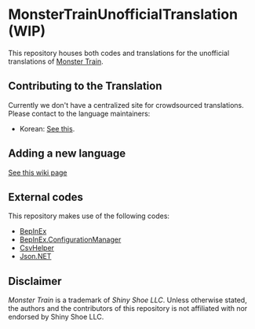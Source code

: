 # MonsterTrainUnofficialTranslation (WIP)

This repository houses both codes and translations for the unofficial translations of [Monster Train](https://store.steampowered.com/app/1102190/Monster_Train/).

## Contributing to the Translation

Currently we don't have a centralized site for crowdsourced translations. Please contact to the language maintainers:

- Korean: [See this](https://github.com/nedsociety/MonsterTrainUnofficialTranslation/issues/9).

## Adding a new language

[See this wiki page](https://github.com/nedsociety/MonsterTrainUnofficialTranslation/wiki/Adding-a-new-translation)

## External codes

This repository makes use of the following codes:

- [BepInEx](https://github.com/BepInEx/BepInEx)
- [BepInEx.ConfigurationManager](https://github.com/BepInEx/BepInEx.ConfigurationManager)
- [CsvHelper](https://joshclose.github.io/CsvHelper/)
- [Json.NET](https://www.newtonsoft.com/json)

## Disclaimer

*Monster Train* is a trademark of *Shiny Shoe LLC*. Unless otherwise stated, the authors and the contributors of this repository is not affiliated with nor endorsed by Shiny Shoe LLC.